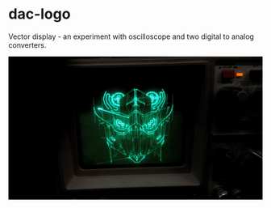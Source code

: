 # dac-logo
Vector display - an experiment with oscilloscope and two digital to analog converters.

![Technarium](technarium-logo.jpg)